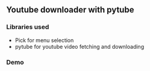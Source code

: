 ## Youtube downloader with pytube

### Libraries used
- Pick for menu selection
- pytube for youtube video fetching and downloading


### Demo
